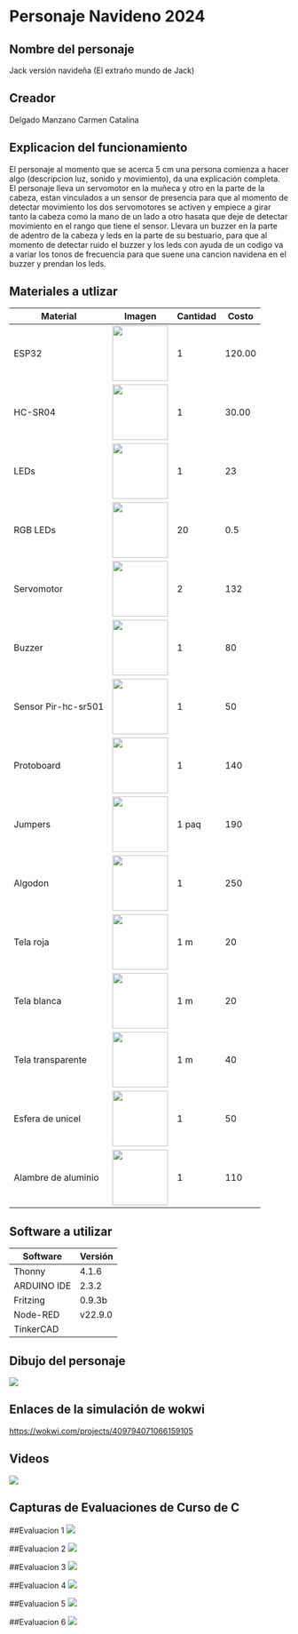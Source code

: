 # Personaje Navideno 2024
## Nombre del personaje
Jack versión navideña
(El extraño mundo de Jack)
## Creador
Delgado Manzano Carmen Catalina
## Explicacion del funcionamiento
El personaje al momento que se acerca 5 cm una persona comienza a hacer algo (descripcion luz, sonido y movimiento), da una explicación completa.
El personaje lleva un servomotor en la muñeca y otro en la parte de la cabeza, estan vinculados a un sensor de presencia para que al momento de detectar movimiento los dos servomotores se activen y empiece a girar tanto la cabeza como la mano de un lado a otro hasata que deje de detectar movimiento en el rango que tiene el sensor. 
Llevara un buzzer en la parte de adentro de la cabeza y leds en la parte de su bestuario, para que al momento de detectar ruido el buzzer y los leds con ayuda de un codigo va a variar los tonos de frecuencia para que suene una cancion navidena en el buzzer y prendan los leds. 


## Materiales a utlizar
|Material|Imagen|Cantidad|Costo|
|--|--|--|--|
|ESP32|<img src="https://github.com/user-attachments/assets/0d280367-493e-4f7c-a587-36e1f822116b" width="100"/>|1|120.00|
|HC-SR04|<img width="100" src="https://github.com/user-attachments/assets/e8f3a364-83e3-4194-9eb1-15547012fb1b" />|1|30.00|
|LEDs|<img width="100" src="https://github.com/user-attachments/assets/0d7f633c-1e91-42bd-ad1e-6f5d9c72771e"/>|1|23
|RGB LEDs|<img width="100" src="https://github.com/user-attachments/assets/ec5d1eb2-b3ba-4ece-90c2-53470c24e91d" />|20|0.5|
|Servomotor|<img width="100" src="https://madenginer.com/wp-content/uploads/2023/07/Mengenal-Motor-Servo.jpeg"/>|2|132|
|Buzzer|<img width="100" src="https://static1.efcomponentes.com.ar/138-thickbox_default/buzzer-con-oscilador-de-3v-a-25v.jpg"/>|1|80|
|Sensor Pir-hc-sr501|<img width="100" src="https://intesc.mx/wp-content/uploads/2021/08/sensor-pir-hc-sr501-HCSR501.jpg"/>|1|50|
|Protoboard|<img width="100" src="https://electronicamade.com/wp-content/uploads/2020/04/Protoboard.jpg"/>|1|140|
|Jumpers|<img width="100" src="https://www.robotstore.it/images/products/Set_Cavetti_40poli_M-M_10%20cm_1.jpg"/>|1 paq|190|
|Algodon|<img width="100" src="https://instrumentalia.com.co/img/cms/3M/Algodon.jpg"/>|1|250|
|Tela roja|<img width="100" src="https://th.bing.com/th/id/OIP.ZrtQJ4vVhiJUeUNeNZ7lAgHaFS?rs=1&pid=ImgDetMain"/>|1 m|20|
|Tela blanca|<img width="100" src="https://i.etsystatic.com/9992749/r/il/98b56d/908101406/il_fullxfull.908101406_itgc.jpg"/>|1 m|20|
|Tela transparente|<img width="100" src= "https://tecidosvidatex.com.br/wp-content/uploads/2022/12/Tule-de-Poliamida_FF912-_BORDADOS-CURY_1.png"/>|1 m|40|
|Esfera de unicel|<img width="100" src="https://superpapelera.com.mx/wp-content/uploads/2023/05/16108013.webp"/>|1|50|
|Alambre de aluminio|<img width="100" src="https://http2.mlstatic.com/D_NQ_NP_951473-MLM42824749581_072020-F.jpg"/>|1|110|


## Software a utilizar
|Software|Versión|
|--|--|
|Thonny|4.1.6|
|ARDUINO IDE|2.3.2|
|Fritzing|0.9.3b|
|Node-RED|v22.9.0|
|TinkerCAD||

## Dibujo del personaje
<img src="https://github.com/user-attachments/assets/79cad305-b6c0-4b67-8c7d-225b1b2fdd36"/>


## Enlaces de la simulación de wokwi
https://wokwi.com/projects/409794071066159105

## Videos
<img src="https://drive.google.com/file/d/1KGWyx13KWADDeyTXwhW7dZCknqnCbnAj/view?usp=sharing"/>

## Capturas de Evaluaciones de Curso de C
##Evaluacion 1
<img src="https://github.com/user-attachments/assets/d4f0394e-7e85-4437-8e32-faae574c42c1"/>

##Evaluacion 2
<img src="https://github.com/user-attachments/assets/18537650-c6ee-45cf-97c2-783a9721c463"/>



##Evaluacion 3
<img src="https://github.com/user-attachments/assets/e8ef646a-f7ba-41da-95d0-b8e55b92a10d"/>


##Evaluacion 4
<img src="https://github.com/user-attachments/assets/011683bb-e3f7-461f-9ff3-273d2ce1759d"/>


##Evaluacion 5
<img src="https://github.com/user-attachments/assets/97658e17-d1df-404f-8754-66df5ccf749d"/>


##Evaluacion 6
<img src="https://github.com/user-attachments/assets/4954fa59-5aea-4f0b-ab45-7138c802dee9"/>
